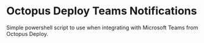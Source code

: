 # Octopus Deploy Teams Notifications
Simple powershell script to use when integrating with Microsoft Teams from Octopus Deploy.
